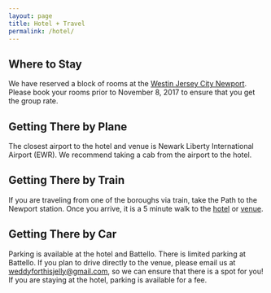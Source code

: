 ```yaml
---
layout: page
title: Hotel + Travel
permalink: /hotel/
---
```


## Where to Stay

We have reserved a block of rooms at the [Westin Jersey City Newport](https://www.starwoodmeeting.com/Book/KevesandEllis). Please book your rooms prior to November 8, 2017 to ensure that you get the group rate.

## Getting There by Plane

The closest airport to the hotel and venue is Newark Liberty International Airport (EWR). We recommend taking a cab from the airport to the hotel.

## Getting There by Train

If you are traveling from one of the boroughs via train, take the Path to the Newport station. Once you arrive, it is a 5 minute walk to the [hotel](https://www.google.com/maps/dir/Newport+Station,+Jersey+City,+NJ+07310/The+Westin+Jersey+City+Newport,+Washington+Boulevard,+Jersey+City,+NJ/@40.7258795,-74.0372527,17z/data=!3m1!4b1!4m13!4m12!1m5!1m1!1s0x89c257543ae5b857:0xb16d1f453513c706!2m2!1d-74.03383!2d40.72699!1m5!1m1!1s0x89c2575363ccf56b:0xc327eb299465b2a0!2m2!1d-74.036298!2d40.724853) or [venue](https://www.google.com/maps/dir/Newport+Station,+Jersey+City,+NJ+07310/Battello,+502+Washington+Blvd,+Jersey+City,+NJ+07310/@40.7261687,-74.0349036,18z/data=!3m1!4b1!4m13!4m12!1m5!1m1!1s0x89c257543ae5b857:0xb16d1f453513c706!2m2!1d-74.03383!2d40.72699!1m5!1m1!1s0x89c25755aeb0b28b:0xfed2e60c29eec87d!2m2!1d-74.0322764!2d40.7253475).

## Getting There by Car

Parking is available at the hotel and Battello. There is limited parking at Battello. If you plan to drive directly to the venue, please email us at [weddyforthisjelly@gmail.com](mailto:weddyforthisjelly@gmail.com), so we can ensure that there is a spot for you! If you are staying at the hotel, parking is available for a fee.
